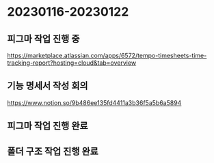# 20230116-20230122
## 피그마 작업 진행 중
https://marketplace.atlassian.com/apps/6572/tempo-timesheets-time-tracking-report?hosting=cloud&tab=overview

## 기능 명세서 작성 회의
https://www.notion.so/9b486ee135fd4411a3b36f5a5b6a5894

## 피그마 작업 진행 완료

## 폴더 구조 작업 진행 완료
